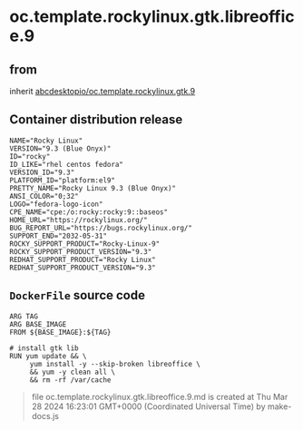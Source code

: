 # oc.template.rockylinux.gtk.libreoffice.9
## from
 inherit [abcdesktopio/oc.template.rockylinux.gtk.9](../oc.template.rockylinux.gtk.9)
## Container distribution release


``` 
NAME="Rocky Linux"
VERSION="9.3 (Blue Onyx)"
ID="rocky"
ID_LIKE="rhel centos fedora"
VERSION_ID="9.3"
PLATFORM_ID="platform:el9"
PRETTY_NAME="Rocky Linux 9.3 (Blue Onyx)"
ANSI_COLOR="0;32"
LOGO="fedora-logo-icon"
CPE_NAME="cpe:/o:rocky:rocky:9::baseos"
HOME_URL="https://rockylinux.org/"
BUG_REPORT_URL="https://bugs.rockylinux.org/"
SUPPORT_END="2032-05-31"
ROCKY_SUPPORT_PRODUCT="Rocky-Linux-9"
ROCKY_SUPPORT_PRODUCT_VERSION="9.3"
REDHAT_SUPPORT_PRODUCT="Rocky Linux"
REDHAT_SUPPORT_PRODUCT_VERSION="9.3"

```



## `DockerFile` source code

``` 
ARG TAG
ARG BASE_IMAGE
FROM ${BASE_IMAGE}:${TAG} 

# install gtk lib
RUN yum update && \
     yum install -y --skip-broken libreoffice \
     && yum -y clean all \
     && rm -rf /var/cache

```



> file oc.template.rockylinux.gtk.libreoffice.9.md is created at Thu Mar 28 2024 16:23:01 GMT+0000 (Coordinated Universal Time) by make-docs.js
